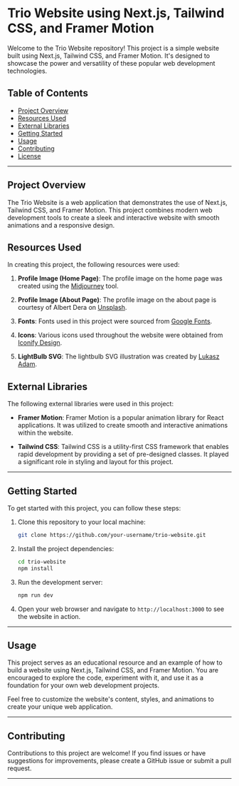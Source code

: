 # Trio Website using Next.js, Tailwind CSS, and Framer Motion

Welcome to the Trio Website repository! This project is a simple website built using Next.js, Tailwind CSS, and Framer Motion. It's designed to showcase the power and versatility of these popular web development technologies.

## Table of Contents

- [Project Overview](#project-overview)
- [Resources Used](#resources-used)
- [External Libraries](#external-libraries)
- [Getting Started](#getting-started)
- [Usage](#usage)
- [Contributing](#contributing)
- [License](#license)

---

## Project Overview

The Trio Website is a web application that demonstrates the use of Next.js, Tailwind CSS, and Framer Motion. This project combines modern web development tools to create a sleek and interactive website with smooth animations and a responsive design.

## Resources Used

In creating this project, the following resources were used:

1. **Profile Image (Home Page)**: The profile image on the home page was created using the [Midjourney](https://www.midjourney.com/) tool.

2. **Profile Image (About Page)**: The profile image on the about page is courtesy of Albert Dera on [Unsplash](https://unsplash.com/).

3. **Fonts**: Fonts used in this project were sourced from [Google Fonts](https://fonts.google.com/).

4. **Icons**: Various icons used throughout the website were obtained from [Iconify Design](https://iconify.design/).

5. **LightBulb SVG**: The lightbulb SVG illustration was created by [Lukasz Adam](https://lukaszadam.com/illustrations).

## External Libraries

The following external libraries were used in this project:

- **Framer Motion**: Framer Motion is a popular animation library for React applications. It was utilized to create smooth and interactive animations within the website.

- **Tailwind CSS**: Tailwind CSS is a utility-first CSS framework that enables rapid development by providing a set of pre-designed classes. It played a significant role in styling and layout for this project.

---

## Getting Started

To get started with this project, you can follow these steps:

1. Clone this repository to your local machine:

   ```bash
   git clone https://github.com/your-username/trio-website.git
   ```

2. Install the project dependencies:

   ```bash
   cd trio-website
   npm install
   ```

3. Run the development server:

   ```bash
   npm run dev
   ```

4. Open your web browser and navigate to `http://localhost:3000` to see the website in action.

---

## Usage

This project serves as an educational resource and an example of how to build a website using Next.js, Tailwind CSS, and Framer Motion. You are encouraged to explore the code, experiment with it, and use it as a foundation for your own web development projects.

Feel free to customize the website's content, styles, and animations to create your unique web application.

---

## Contributing

Contributions to this project are welcome! If you find issues or have suggestions for improvements, please create a GitHub issue or submit a pull request.


---
